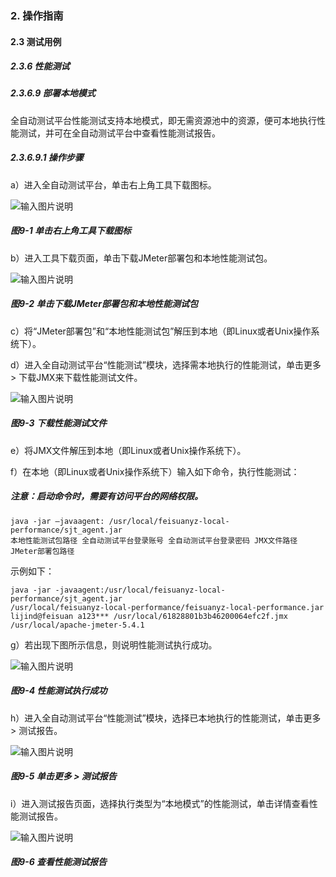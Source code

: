 ### 2. 操作指南

#### 2.3 测试用例

##### 2.3.6 性能测试

##### 2.3.6.9 部署本地模式

全自动测试平台性能测试支持本地模式，即无需资源池中的资源，便可本地执行性能测试，并可在全自动测试平台中查看性能测试报告。

##### 2.3.6.9.1 操作步骤

a）进入全自动测试平台，单击右上角工具下载图标。

![输入图片说明](../../../images/SoFlu%E5%85%A8%E8%87%AA%E5%8A%A8%E6%B5%8B%E8%AF%95%E5%B9%B3%E5%8F%B0%E6%95%99%E7%A8%8B/2.%20%E6%93%8D%E4%BD%9C%E6%8C%87%E5%8D%97/6.%20%E6%80%A7%E8%83%BD%E6%B5%8B%E8%AF%95/9-1.png)

##### 图9-1 单击右上角工具下载图标

b）进入工具下载页面，单击下载JMeter部署包和本地性能测试包。

![输入图片说明](../../../images/SoFlu%E5%85%A8%E8%87%AA%E5%8A%A8%E6%B5%8B%E8%AF%95%E5%B9%B3%E5%8F%B0%E6%95%99%E7%A8%8B/2.%20%E6%93%8D%E4%BD%9C%E6%8C%87%E5%8D%97/6.%20%E6%80%A7%E8%83%BD%E6%B5%8B%E8%AF%95/9-2.png)

##### 图9-2 单击下载JMeter部署包和本地性能测试包

c）将“JMeter部署包”和“本地性能测试包”解压到本地（即Linux或者Unix操作系统下）。

d）进入全自动测试平台“性能测试”模块，选择需本地执行的性能测试，单击更多 > 下载JMX来下载性能测试文件。

![输入图片说明](../../../images/SoFlu%E5%85%A8%E8%87%AA%E5%8A%A8%E6%B5%8B%E8%AF%95%E5%B9%B3%E5%8F%B0%E6%95%99%E7%A8%8B/2.%20%E6%93%8D%E4%BD%9C%E6%8C%87%E5%8D%97/6.%20%E6%80%A7%E8%83%BD%E6%B5%8B%E8%AF%95/9-3.png)

##### 图9-3 下载性能测试文件

e）将JMX文件解压到本地（即Linux或者Unix操作系统下）。

f）在本地（即Linux或者Unix操作系统下）输入如下命令，执行性能测试：

##### 注意：启动命令时，需要有访问平台的网络权限。

```
java -jar –javaagent: /usr/local/feisuanyz-local-performance/sjt_agent.jar
本地性能测试包路径 全自动测试平台登录账号 全自动测试平台登录密码 JMX文件路径 JMeter部署包路径
```

示例如下：

```
java -jar -javaagent:/usr/local/feisuanyz-local-performance/sjt_agent.jar 
/usr/local/feisuanyz-local-performance/feisuanyz-local-performance.jar 
lijind@feisuan a123*** /usr/local/61828801b3b46200064efc2f.jmx 
/usr/local/apache-jmeter-5.4.1
```

g）若出现下图所示信息，则说明性能测试执行成功。

![输入图片说明](../../../images/SoFlu%E5%85%A8%E8%87%AA%E5%8A%A8%E6%B5%8B%E8%AF%95%E5%B9%B3%E5%8F%B0%E6%95%99%E7%A8%8B/2.%20%E6%93%8D%E4%BD%9C%E6%8C%87%E5%8D%97/6.%20%E6%80%A7%E8%83%BD%E6%B5%8B%E8%AF%95/9-4.png)

##### 图9-4 性能测试执行成功

h）进入全自动测试平台“性能测试”模块，选择已本地执行的性能测试，单击更多 > 测试报告。

![输入图片说明](../../../images/SoFlu%E5%85%A8%E8%87%AA%E5%8A%A8%E6%B5%8B%E8%AF%95%E5%B9%B3%E5%8F%B0%E6%95%99%E7%A8%8B/2.%20%E6%93%8D%E4%BD%9C%E6%8C%87%E5%8D%97/6.%20%E6%80%A7%E8%83%BD%E6%B5%8B%E8%AF%95/9-5.png)

##### 图9-5 单击更多 > 测试报告

i）进入测试报告页面，选择执行类型为“本地模式”的性能测试，单击详情查看性能测试报告。

![输入图片说明](../../../images/SoFlu%E5%85%A8%E8%87%AA%E5%8A%A8%E6%B5%8B%E8%AF%95%E5%B9%B3%E5%8F%B0%E6%95%99%E7%A8%8B/2.%20%E6%93%8D%E4%BD%9C%E6%8C%87%E5%8D%97/6.%20%E6%80%A7%E8%83%BD%E6%B5%8B%E8%AF%95/9-6.png)

##### 图9-6 查看性能测试报告

